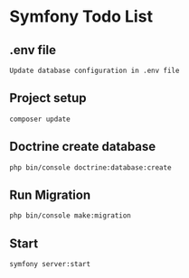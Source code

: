 # Symfony Todo List

## .env file
```
Update database configuration in .env file
```
## Project setup
```
composer update
```

## Doctrine create database
```
php bin/console doctrine:database:create
```

## Run Migration
```
php bin/console make:migration
```

## Start
```
symfony server:start
```